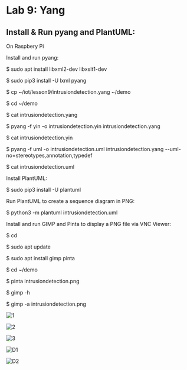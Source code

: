 # Lab 9: Yang

## Install & Run pyang and PlantUML:

On Raspbery Pi

Install and run pyang:

$ sudo apt install libxml2-dev libxslt1-dev

$ sudo pip3 install -U lxml pyang

$ cp ~/iot/lesson9/intrusiondetection.yang ~/demo

$ cd ~/demo

$ cat intrusiondetection.yang

$ pyang -f yin -o intrusiondetection.yin intrusiondetection.yang

$ cat intrusiondetection.yin

$ pyang -f uml -o intrusiondetection.uml intrusiondetection.yang --uml-no=stereotypes,annotation,typedef

$ cat intrusiondetection.uml

Install PlantUML:

$ sudo pip3 install -U plantuml

Run PlantUML to create a sequence diagram in PNG:

$ python3 -m plantuml intrusiondetection.uml

Install and run GIMP and Pinta to display a PNG file via VNC Viewer:

$ cd

$ sudo apt update

$ sudo apt install gimp pinta

$ cd ~/demo

$ pinta intrusiondetection.png

$ gimp -h

$ gimp -a intrusiondetection.png

![1](https://user-images.githubusercontent.com/68234338/166989964-75974694-a2d0-4ef4-af9a-cb0d457c47b7.jpg)

![2](https://user-images.githubusercontent.com/68234338/166989969-fffbec94-75ee-4d06-96c4-6111721ccc3a.jpg)

![3](https://user-images.githubusercontent.com/68234338/166989972-272c9c50-238f-4408-a13a-6eb311fd99e5.jpg)

![D1](https://user-images.githubusercontent.com/68234338/166990074-0ff0ca07-c367-4d74-8a8b-3c6080021f07.jpg)

![D2](https://user-images.githubusercontent.com/68234338/166990080-465b6fbd-1a2d-495a-b656-4a4f1dc0122f.jpg)
